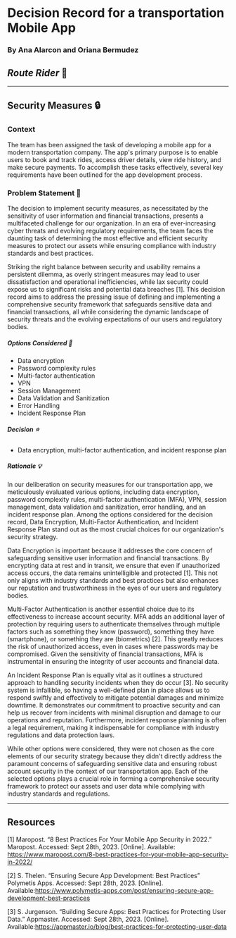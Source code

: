 # Decision Record for a transportation Mobile App

### By Ana Alarcon and Oriana Bermudez

## _Route Rider_ 🚛

---

## Security Measures 🔒

### Context
The team has been assigned the task of developing a mobile app for a modern transportation company. The app's primary purpose is to enable users to book and track rides, access driver details, view ride history, and make secure payments. To accomplish these tasks effectively, several key requirements have been outlined for the app development process.

### Problem Statement 🤔

The decision to implement security measures, as necessitated by the sensitivity of user information and financial transactions, presents a multifaceted challenge for our organization. In an era of ever-increasing cyber threats and evolving regulatory requirements, the team faces the daunting task of determining the most effective and efficient security measures to protect our assets while ensuring compliance with industry standards and best practices.

Striking the right balance between security and usability remains a persistent dilemma, as overly stringent measures may lead to user dissatisfaction and operational inefficiencies, while lax security could expose us to significant risks and potential data breaches [1]. This decision record aims to address the pressing issue of defining and implementing a comprehensive security framework that safeguards sensitive data and financial transactions, all while considering the dynamic landscape of security threats and the evolving expectations of our users and regulatory bodies.

##### Options Considered 🔁

- Data encryption
- Password complexity rules
- Multi-factor authentication
- VPN
- Session Management
- Data Validation and Sanitization
- Error Handling
- Incident Response Plan

##### Decision ⭐

- Data encryption, multi-factor authentication, and incident response plan

##### Rationale 💡

In our deliberation on security measures for our transportation app, we meticulously evaluated various options, including data encryption, password complexity rules, multi-factor authentication (MFA), VPN, session management, data validation and sanitization, error handling, and an incident response plan. Among the options considered for the decision record, Data Encryption, Multi-Factor Authentication, and Incident Response Plan stand out as the most crucial choices for our organization's security strategy.

Data Encryption is important because it addresses the core concern of safeguarding sensitive user information and financial transactions. By encrypting data at rest and in transit, we ensure that even if unauthorized access occurs, the data remains unintelligible and protected [1]. This not only aligns with industry standards and best practices but also enhances our reputation and trustworthiness in the eyes of our users and regulatory bodies.

Multi-Factor Authentication is another essential choice due to its effectiveness to increase account security. MFA adds an additional layer of protection by requiring users to authenticate themselves through multiple factors such as something they know (password), something they have (smartphone), or something they are (biometrics) [2]. This greatly reduces the risk of unauthorized access, even in cases where passwords may be compromised. Given the sensitivity of financial transactions, MFA is instrumental in ensuring the integrity of user accounts and financial data.

An Incident Response Plan is equally vital as it outlines a structured approach to handling security incidents when they do occur [3]. No security system is infallible, so having a well-defined plan in place allows us to respond swiftly and effectively to mitigate potential damages and minimize downtime. It demonstrates our commitment to proactive security and can help us recover from incidents with minimal disruption and damage to our operations and reputation. Furthermore, incident response planning is often a legal requirement, making it indispensable for compliance with industry regulations and data protection laws.

While other options were considered, they were not chosen as the core elements of our security strategy because they didn't directly address the paramount concerns of safeguarding sensitive data and ensuring robust account security in the context of our transportation app. Each of the selected options plays a crucial role in forming a comprehensive security framework to protect our assets and user data while complying with industry standards and regulations.

 ---

## Resources

[1] Maropost. “8 Best Practices For Your Mobile App Security in 2022.” Maropost. Accessed: Sept 28th, 2023. [Online]. Available: https://www.maropost.com/8-best-practices-for-your-mobile-app-security-in-2022/

[2] S. Thelen. “Ensuring Secure App Development: Best Practices” Polymetis Apps. Accessed: Sept 28th, 2023. [Online]. Available:https://www.polymetis-apps.com/post/ensuring-secure-app-development-best-practices

[3] S. Jurgenson. “Building Secure Apps: Best Practices for Protecting User Data.” Appmaster. Accessed: Sept 28th, 2023. [Online]. Available:https://appmaster.io/blog/best-practices-for-protecting-user-data